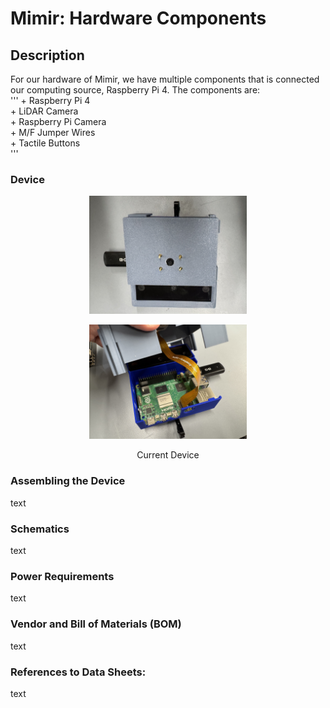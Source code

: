 # Mimir: Hardware Components

## Description
For our hardware of Mimir, we have multiple components that is connected our computing source, Raspberry Pi 4.  The components are: <br>
'''
    + Raspberry Pi 4 <br>
    + LiDAR Camera <br>
    + Raspberry Pi Camera <br>
    + M/F Jumper Wires <br>
    + Tactile Buttons <br>
'''

### Device
<p align="center">
<img src="./README-files/device.jpg" width="50%">
</p>

<p align="center">
<img src="./README-files/inner-device.jpg" width="50%">
</p>

<p align="center">
Current Device <br>
</p>


### Assembling the Device
text <br>


### Schematics
text <br>


### Power Requirements
text <br>


### Vendor and Bill of Materials (BOM)
text <br>


### References to Data Sheets:
text <br>